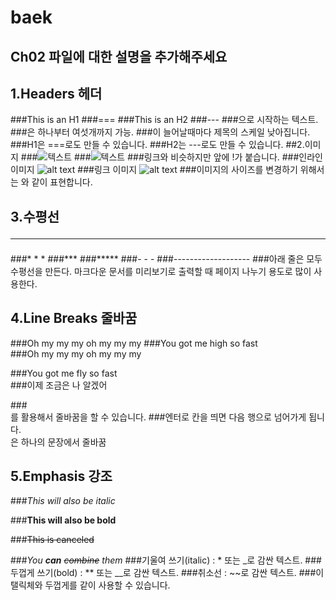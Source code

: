 # baek
## Ch02 파일에 대한 설명을 추가해주세요
## 1.Headers 헤더
###This is an H1
###===
###This is an H2
###---
###으로 시작하는 텍스트.
###은 하나부터 여섯개까지 가능.
###이 늘어날때마다 제목의 스케일 낮아집니다.
###H1은 ===로도 만들 수 있습니다.
###H2는 ---로도 만들 수 있습니다.
##2.이미지
###![텍스트](이미지파일경로.jpg)
###![텍스트](이미지파일URL)
###링크와 비슷하지만 앞에 !가 붙습니다.
###인라인 이미지 ![alt text](/test.png)
###링크 이미지 ![alt text](image_URL)
###이미지의 사이즈를 변경하기 위해서는 <img width="OOOpx" height="OOOpx"></img>와 같이 표현합니다.
## 3.수평선 <hr/>
###* * *
###***
###*****
###- - -
###-------------------
###아래 줄은 모두 수평선을 만든다. 마크다운 문서를 미리보기로 출력할 때 페이지 나누기 용도로 많이 사용한다.
## 4.Line Breaks 줄바꿈
###Oh my my my oh my my my
###You got me high so fast <br>
###Oh my my my oh my my my

###You got me fly so fast <br>
###이제 조금은 나 알겠어

###<br>를 활용해서 줄바꿈을 할 수 있습니다.
###엔터로 칸을 띄면 다음 행으로 넘어가게 됩니다. <br>은 하나의 문장에서 줄바꿈
## 5.Emphasis 강조
###_This will also be italic_

###**This will also be bold**

###~~This is canceled~~

###_You **can** ~~combine~~ them_
###기울여 쓰기(italic) : * 또는 _로 감싼 텍스트.
###두껍게 쓰기(bold) : ** 또는 __로 감싼 텍스트.
###취소선 : ~~로 감싼 텍스트.
###이탤릭체와 두껍게를 같이 사용할 수 있습니다.
